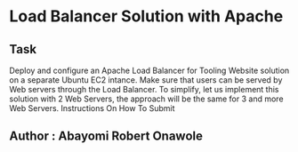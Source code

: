 # Load Balancer Solution with Apache

## Task 

Deploy and configure an Apache Load Balancer for Tooling Website solution on a separate Ubuntu EC2 intance. Make sure that users can be served by Web servers through the Load Balancer.
To simplify, let us implement this solution with 2 Web Servers, the approach will be the same for 3 and more Web Servers.
Instructions On How To Submit




## Author : Abayomi Robert Onawole

